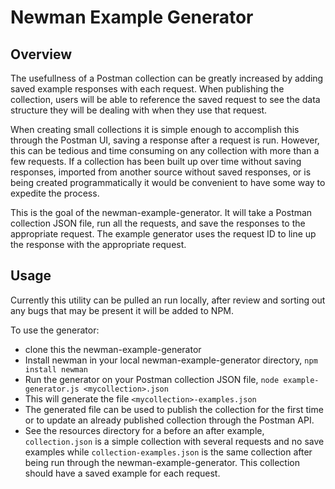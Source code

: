 # Newman Example Generator

## Overview

The usefullness of a Postman collection can be greatly increased by adding saved example responses with each request. When publishing the collection, users will be able to reference the saved request to see the data structure they will be dealing with when they use that request. 

When creating small collections it is simple enough to accomplish this through the Postman UI, saving a response after a request is run. However, this can be tedious and time consuming on any collection with more than a few requests. If a collection has been built up over time without saving responses, imported from another source without saved responses, or is being created programmatically it would be convenient to have some way to expedite the process. 

This is the goal of the newman-example-generator. It will take a Postman collection JSON file, run all the requests, and save the responses to the appropriate request. The example generator uses the request ID to line up the response with the appropriate request. 

## Usage

Currently this utility can be pulled an run locally, after review and sorting out any bugs that may be present it will be added to NPM. 

To use the generator:

- clone this the newman-example-generator
- Install newman in your local newman-example-generator directory, `npm install newman` 
- Run the generator on your Postman collection JSON file, `node example-generator.js <mycollection>.json`
- This will generate the file `<mycollection>-examples.json`
- The generated file can be used to publish the collection for the first time or to update an already published collection through the Postman API. 
- See the resources directory for a before an after example, `collection.json` is a simple collection with several requests and no save examples while `collection-examples.json` is the same collection after being run through the newman-example-generator. This collection should have a saved example for each request. 